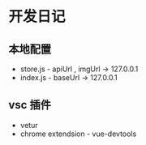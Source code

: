 # 开发日记


## 本地配置
- store.js - apiUrl , imgUrl -> 127.0.0.1
- index.js - baseUrl -> 127.0.0.1

## vsc 插件

- vetur 
- chrome extendsion - vue-devtools